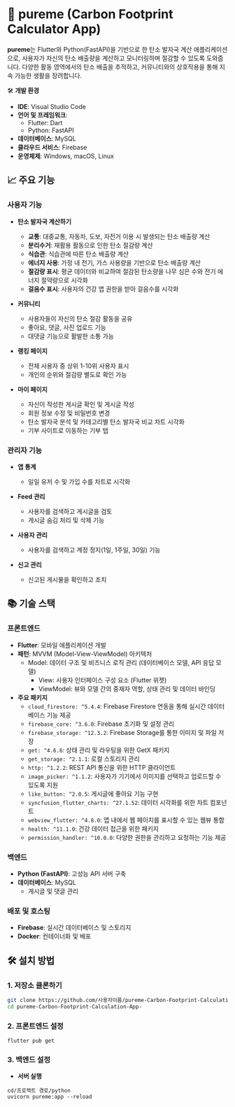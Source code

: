 # 🌿 pureme (Carbon Footprint Calculator App)

**pureme**는 Flutter와 Python(FastAPI)을 기반으로 한 탄소 발자국 계산 애플리케이션으로, 사용자가 자신의 탄소 배출량을 계산하고 모니터링하며 절감할 수 있도록 도와줍니다. 다양한 활동 영역에서의 탄소 배출을 추적하고, 커뮤니티와의 상호작용을 통해 지속 가능한 생활을 장려합니다.

🛠️ **개발 환경**

  - **IDE**: Visual Studio Code
  - **언어 및 프레임워크**:
  	- Flutter: Dart
  	- Python: FastAPI
  - **데이터베이스**: MySQL
  - **클라우드 서비스**: Firebase
  - **운영체제**: Windows, macOS, Linux
## 📈 주요 기능

### 사용자 기능

- **탄소 발자국 계산하기**
  - **교통**: 대중교통, 자동차, 도보, 자전거 이용 시 발생되는 탄소 배출량 계산
  - **분리수거**: 재활용 활동으로 인한 탄소 절감량 계산
  - **식습관**: 식습관에 따른 탄소 배출량 계산
  - **에너지 사용**: 가정 내 전기, 가스 사용량을 기반으로 탄소 배출량 계산
  - **절감량 표시**: 평균 데이터와 비교하여 절감된 탄소량을 나무 심은 수와 전기 에너지 절약량으로 시각화
  - **걸음수 표시**: 사용자의 건강 앱 권한을 받아 걸음수를 시각화

- **커뮤니티**
  - 사용자들이 자신의 탄소 절감 활동을 공유
  - 좋아요, 댓글, 사진 업로드 기능
  - 대댓글 기능으로 활발한 소통 가능

- **랭킹 페이지**
  - 전체 사용자 중 상위 1-10위 사용자 표시
  - 개인의 순위와 절감량 별도로 확인 가능

- **마이 페이지**
  - 자신이 작성한 게시글 확인 및 게시글 작성
  - 회원 정보 수정 및 비밀번호 변경
  - 탄소 발자국 분석 및 카테고리별 탄소 발자국 비교 차트 시각화
  - 기부 사이트로 이동하는 기부 탭

### 관리자 기능

- **앱 통계**
  - 일일 유저 수 및 가입 수를 차트로 시각화

- **Feed 관리**
  - 사용자를 검색하고 게시글을 검토
  - 게시글 숨김 처리 및 삭제 기능

- **사용자 관리**
  - 사용자를 검색하고 계정 정지(1일, 1주일, 30일) 기능

- **신고 관리**
  - 신고된 게시물을 확인하고 조치

## 📚 기술 스택

### 프론트엔드

- **Flutter**: 모바일 애플리케이션 개발
- **패턴**: MVVM (Model-View-ViewModel) 아키텍처
  -	Model: 데이터 구조 및 비즈니스 로직 관리 (데이터베이스 모델, API 응답 모델)
	-	View: 사용자 인터페이스 구성 요소 (Flutter 위젯)
	-	ViewModel: 뷰와 모델 간의 중재자 역할, 상태 관리 및 데이터 바인딩
- **주요 패키지**
  - `cloud_firestore: ^5.4.4`: Firebase Firestore 연동을 통해 실시간 데이터베이스 기능 제공
  - `firebase_core: ^3.6.0`: Firebase 초기화 및 설정 관리
  - `firebase_storage: ^12.3.2`: Firebase Storage를 통한 이미지 및 파일 저장
  - `get: ^4.6.6`: 상태 관리 및 라우팅을 위한 GetX 패키지
  - `get_storage: ^2.1.1`: 로컬 스토리지 관리
  - `http: ^1.2.2`: REST API 통신을 위한 HTTP 클라이언트
  - `image_picker: ^1.1.2`: 사용자가 기기에서 이미지를 선택하고 업로드할 수 있도록 지원
  - `like_button: ^2.0.5`: 게시글에 좋아요 기능 구현
  - `syncfusion_flutter_charts: ^27.1.52`: 데이터 시각화를 위한 차트 컴포넌트
  - `webview_flutter: ^4.8.0`: 앱 내에서 웹 페이지를 표시할 수 있는 웹뷰 통합
  - `health: ^11.1.0`: 건강 데이터 접근을 위한 패키지
  - `permission_handler: ^10.0.0`: 다양한 권한을 관리하고 요청하는 기능 제공

### 백엔드

- **Python (FastAPI)**: 고성능 API 서버 구축
- **데이터베이스**: MySQL
  - 게시글 및 댓글 관리

### 배포 및 호스팅

- **Firebase**: 실시간 데이터베이스 및 스토리지
- **Docker**: 컨테이너화 및 배포

## 🛠️ 설치 방법

### 1. 저장소 클론하기

```bash
git clone https://github.com/사용자이름/pureme-Carbon-Footprint-Calculation-App-.git
cd pureme-Carbon-Footprint-Calculation-App-
```

### 2. 프론트엔드 설정
```
flutter pub get
```

### 3. 백엔드 설정

- **서버 실행**
```
cd/프로젝트 경로/python
uvicorn pureme:app --reload
```
